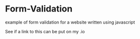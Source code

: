 # Form-Validation
example of form validation for a website written using javascript

See if a link to this can be put on my .io
